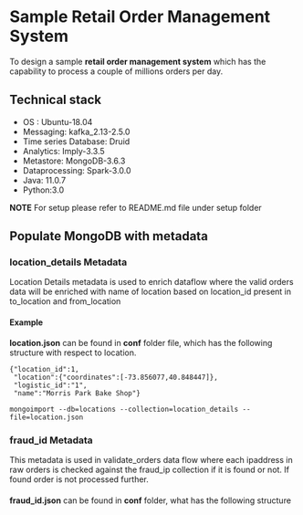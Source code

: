 # Sample Retail Order Management System
To design a sample **retail order management system** which has the capability to process a couple of millions orders per day.

## Technical stack 
* OS : Ubuntu-18.04
* Messaging: kafka_2.13-2.5.0
* Time series Database: Druid
* Analytics: Imply-3.3.5
* Metastore: MongoDB-3.6.3
* Dataprocessing: Spark-3.0.0
* Java: 11.0.7
* Python:3.0

**NOTE** For setup please refer to README.md file under setup folder

## Populate MongoDB with metadata
### location_details Metadata
Location Details metadata is used to enrich dataflow where the valid orders data will be enriched with name of location based on location_id present in to_location and from_location

#### Example

**location.json** can be found in **conf** folder file, which has the following structure with respect to location.
```
{"location_id":1,
 "location":{"coordinates":[-73.856077,40.848447]},
 "logistic_id":"1",
 "name":"Morris Park Bake Shop"}
```
```
mongoimport --db=locations --collection=location_details --file=location.json
```
### fraud_id Metadata
This metadata is used in validate_orders data flow where each ipaddress in raw orders is checked against the fraud_ip collection if it is found or not. If found order is not processed further.

####

**fraud_id.json** can be found in **conf** folder, what has the following structure


